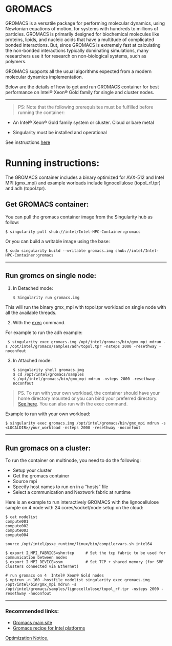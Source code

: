 # GROMACS

GROMACS is a versatile package for performing molecular dynamics, using Newtonian equations of motion, for systems with hundreds to millions of particles. GROMACS is primarily designed for biochemical molecules like proteins, lipids, and nucleic acids that have a multitude of complicated bonded interactions. But, since GROMACS is extremely fast at calculating the non-bonded interactions typically dominating simulations, many researchers use it for research on non-biological systems, such as polymers.

GROMACS supports all the usual algorithms expected from a modern molecular dynamics implementation.

Below are the details of how to get and run GROMACS container for best performance on Intel® Xeon® Gold family for single and cluster nodes.

***
> PS: Note that the following prerequisites must be fulfilled before running the container:

  - An Intel® Xeon® Gold family system or cluster. Cloud or bare metal 

  - Singularity must be installed and operational

See instructions [here](https://github.com/intel/Intel-HPC-Container/wiki/3.-Documentation-running-CSPs)

# Running instructions:

 The GROMACS container includes a binary optimized for AVX-512 and Intel MPI (gmx_mpi) and example worloads include lignocellulose (topol_rf.tpr) and adh (topol.tpr).
 
 ## Get GROMACS container:
 
 You can pull the gromacs container image from the Singularity hub as follow:
 
    $ singularity pull shub://intel/Intel-HPC-Container:gromacs
  
  Or you can build a writable image using the base:
    
    $ sudo singularity build --writable gromacs.img shub://intel/Intel-HPC-Container:gromacs
    
 ***
## Run gromcs  on single node: 

1.  In Detached mode:
	
        $ Singularity run gromacs.img
       
 This will run the binary gmx_mpi with topol.tpr workload on single node with all the available threads.    

2.  With the [exec](http://singularity.lbl.gov/docs-exec) command.
 
 For example to run the adh example:
     
     $ singularity exec gromacs.img /opt/intel/gromacs/bin/gmx_mpi mdrun -s /opt/intel/gromacs/samples/adh/topol.tpr -nsteps 2000 -resethway -noconfout
     
3.  In Attached mode: 
       
        $ singularity shell gromacs.img
        $ cd /opt/intel/gromacs/samples
        $ /opt/intel/gromacs/bin/gmx_mpi mdrun -nsteps 2000 -resethway -noconfout

> PS. To run with your own workload, the container should have your home directory mounted or you can bind your preferred directory. [See here](https://singularity.lbl.gov/docs-mount). You can also run with the exec command. 

Example to run with your own workload:

	$ singularity exec gromacs.img /opt/intel/gromacs/bin/gmx_mpi mdrun -s <LOCALDIR>/your_workload -nsteps 2000 -resethway -noconfout

***

## Run gromacs on a cluster:

To run the container on multinode, you need to do the following:

 * Setup your cluster
 * Get the gromacs container
 * Source mpi
 * Specify host names to run on in a “hosts” file
 * Select a communication and Nextwork fabric at runtime
 
 Here is an example to run interactively GROMACS with the lignocellulose sample on 4 node with 24 cores/socket/node setup on the cloud:
 
	$ cat nodelist 
	compute001
	compute002
	compute003
	compute004
	
	source /opt/intel/psxe_runtime/linux/bin/compilervars.sh intel64
		
	$ export I_MPI_FABRICS=shm:tcp     # Set the tcp fabric to be used for communication between nodes
	$ export I_MPI_DEVICE=ssm          # Set TCP + shared memory (for SMP clusters connected via Ethernet)
	
	# run gromacs on 4  Intel® Xeon® Gold nodes
	$ mpirun -n 160 -hostfile nodelist singularity exec gromacs.img /opt/intel/bin/gmx_mpi mdrun -s /opt/intel/gromacs/samples/lignocellulose/topol_rf.tpr -nsteps 2000 -resethway -noconfout 
***
### Recommended links:

* [Gromacs main site](http://www.gromacs.org/)
* [Gromacs recipe for Intel platforms](https://software.intel.com/en-us/articles/recipe-building-and-running-gromacs-on-intel-processors)



[Optimization Notice.](https://software.intel.com/en-us/articles/optimization-notice#opt-en)
